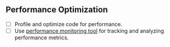 ## Performance Optimization

- [ ] Profile and optimize code for performance.
- [ ] Use [performance monitoring tool](#) for tracking and analyzing performance metrics.

